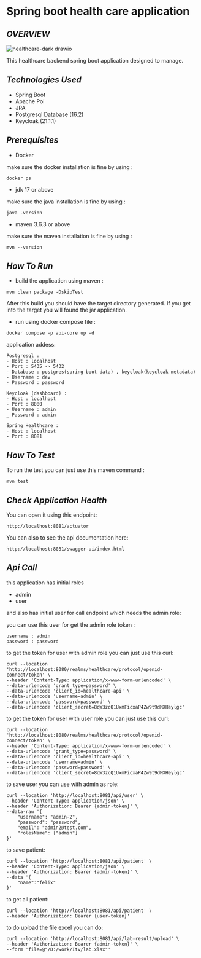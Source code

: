# Spring boot health care application

## _OVERVIEW_
![healthcare-dark drawio](https://github.com/user-attachments/assets/c7459c8d-88af-448f-a86f-eebfa4ffec19)

This healthcare backend spring boot application designed to manage.

## _Technologies Used_
- Spring Boot
- Apache Poi
- JPA
- Postgresql Database (16.2)
- Keycloak (21.1.1)
## _Prerequisites_
- Docker

make sure the docker installation is fine by using :
```shell
docker ps
```
- jdk 17 or above

make sure the java installation is fine by using :
```shell
java -version
```
- maven 3.6.3 or above

make sure the maven installation is fine by using :
```shell
mvn --version
```
## _How To Run_

- build the application using maven :
```shell
mvn clean package -DskipTest
```
After this build you should have the target directory generated.
If you get into the target you will found the jar application.
- run using docker compose file :
```shell
docker compose -p api-core up -d
```
application addess:
```text
Postgresql :
- Host : localhost
- Port : 5435 -> 5432
- Database : postgres(spring boot data) , keycloak(keycloak metadata)
- Username : dev
- Password : password

Keycloak (dashboard) :
- Host : localhost
- Port : 8080
- Username : admin 
_ Password : admin 

Spring Healthcare :
- Host : localhost
- Port : 8081
```

## _How To Test_
To run the test you can just use this maven command :
```text
mvn test
```

## _Check Application Health_
You can open it using this endpoint:
```text
http://localhost:8081/actuator
```
You can also to see the api documentation here:
```text
http://localhost:8081/swagger-ui/index.html
```

## _Api Call_
this application has initial roles
- admin
- user

and also has initial user for call endpoint which needs the admin role:

you can use this user for get the admin role token :
```text
username : admin
password : password
```

to get the token for user with admin role you can just use this curl:
```shell
curl --location 'http://localhost:8080/realms/healthcare/protocol/openid-connect/token' \
--header 'Content-Type: application/x-www-form-urlencoded' \
--data-urlencode 'grant_type=password' \
--data-urlencode 'client_id=healthcare-api' \
--data-urlencode 'username=admin' \
--data-urlencode 'password=password' \
--data-urlencode 'client_secret=8qW3zcQ1UxmFicxaP4Zw9t9dMXHeylgc'
```

to get the token for user with user role you can just use this curl:
```shell
curl --location 'http://localhost:8080/realms/healthcare/protocol/openid-connect/token' \
--header 'Content-Type: application/x-www-form-urlencoded' \
--data-urlencode 'grant_type=password' \
--data-urlencode 'client_id=healthcare-api' \
--data-urlencode 'username=admin' \
--data-urlencode 'password=password' \
--data-urlencode 'client_secret=8qW3zcQ1UxmFicxaP4Zw9t9dMXHeylgc'
```

to save user you can use with admin as role:
```shell
curl --location 'http://localhost:8081/api/user' \
--header 'Content-Type: application/json' \
--header 'Authorization: Bearer {admin-token}' \
--data-raw '{
    "username": "admin-2",
    "password": "password",
    "email": "admin2@test.com",
    "rolesName": ["admin"]
}'
```

to save patient:
```shell
curl --location 'http://localhost:8081/api/patient' \
--header 'Content-Type: application/json' \
--header 'Authorization: Bearer {admin-token}' \
--data '{
    "name":"felix"
}'
```

to get all patient:
```shell
curl --location 'http://localhost:8081/api/patient' \
--header 'Authorization: Bearer {user-token}'
```

to do upload the file excel you can do:
```shell
curl --location 'http://localhost:8081/api/lab-result/upload' \
--header 'Authorization: Bearer {admin-token}' \
--form 'file=@"/D:/work/Itv/lab.xlsx"'
```
